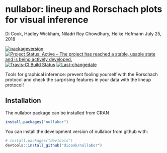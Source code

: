 nullabor: lineup and Rorschach plots for visual inference
================
Di Cook, Hadley Wickham, Niladri Roy Chowdhury, Heike Hofmann
July 25, 2018

[![packageversion](https://img.shields.io/badge/Package%20version-0.0.1-orange.svg?style=flat-square)](commits/master)
[![Project Status: Active – The project has reached a stable, usable
state and is being actively
developed.](http://www.repostatus.org/badges/latest/active.svg)](http://www.repostatus.org/#active)
[![Travis-CI Build
Status](https://travis-ci.org/dicook/nullabor.svg?branch=master)](https://travis-ci.org/dicook/nullabor)
[![Last-changedate](https://img.shields.io/badge/last%20change-2018--07--25-yellowgreen.svg)](/commits/master)

<!-- README.md is generated from README.Rmd. Please edit that file -->

<!--
# nullabor <img src="man/figures/nullabor_hex.png" align="right" width="150" />
-->

Tools for graphical inference: prevent fooling yourself with the
Rorschach protocol and check the surprising features in your data with
the lineup protocol\!

## Installation

The nullabor package can be installed from CRAN

``` r
install.packages("nullabor")
```

You can install the development version of nullabor from github with:

``` r
# install.packages("devtools")
devtools::install_github("dicook/nullabor")
```
